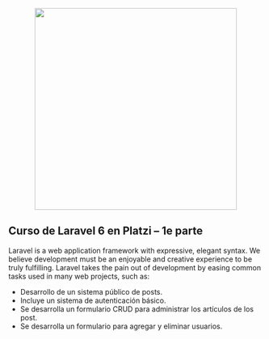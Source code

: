 <p align="center"><a href="https://laravel.com" target="_blank"><img src="https://raw.githubusercontent.com/laravel/art/master/logo-lockup/5%20SVG/2%20CMYK/1%20Full%20Color/laravel-logolockup-cmyk-red.svg" width="400"></a></p>

## Curso de Laravel 6 en Platzi – 1e parte

Laravel is a web application framework with expressive, elegant syntax. We believe development must be an enjoyable and creative experience to be truly fulfilling. Laravel takes the pain out of development by easing common tasks used in many web projects, such as:

- Desarrollo de un sistema público de posts.
- Incluye un sistema de autenticación básico.
- Se desarrolla un formulario CRUD para administrar los artículos de los post.
- Se desarrolla un formulario para agregar y eliminar usuarios.
